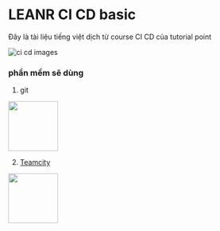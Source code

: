 # LEANR CI CD basic 
Đây là tài liệu tiếng việt dịch từ course CI CD của tutorial point

<img  src ="https://miro.medium.com/max/4000/1*TNJ7Rpr5G1OJHtKH-IBEFw.png"
alt = "ci cd images"
/>


### phần mềm sẽ dùng 
1. git
<img src="https://eitguide.net/wp-content/uploads/2017/12/git_logo.png" style ="height : 100px; width :100px"/>


2. [Teamcity](https://www.jetbrains.com/teamcity/)
<img src="https://upload.wikimedia.org/wikipedia/commons/8/86/Teamcity_Logo.png" style ="height : 100px; width :100px"/>